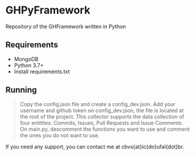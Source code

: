 # GHPyFramework
Repository of the GHFramework written in Python

## Requirements

- MongoDB
- Python 3.7+
- Install requirements.txt

## Running 

> Copy the config.json file and create a config_dev.json. Add your username and github token on config_dev.json, the file is located at the root of the project.
> This collector supports the data collection of four entitites: Commits, Issues, Pull Requests and Issue Comments.
> On main.py, descomment the functions you want to use and comment the ones you do not want to use.

If you need any support, you can contact me at cbvs{at}ic{do}ufal{dot}br.


